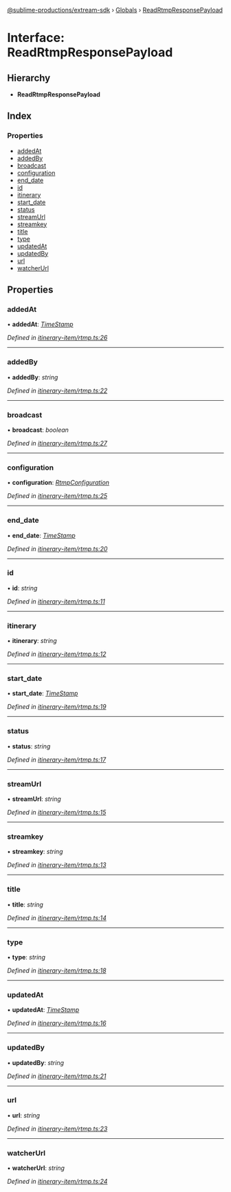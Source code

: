 [@sublime-productions/extream-sdk](../README.md) › [Globals](../globals.md) › [ReadRtmpResponsePayload](readrtmpresponsepayload.md)

# Interface: ReadRtmpResponsePayload

## Hierarchy

* **ReadRtmpResponsePayload**

## Index

### Properties

* [addedAt](readrtmpresponsepayload.md#addedat)
* [addedBy](readrtmpresponsepayload.md#addedby)
* [broadcast](readrtmpresponsepayload.md#broadcast)
* [configuration](readrtmpresponsepayload.md#configuration)
* [end_date](readrtmpresponsepayload.md#end_date)
* [id](readrtmpresponsepayload.md#id)
* [itinerary](readrtmpresponsepayload.md#itinerary)
* [start_date](readrtmpresponsepayload.md#start_date)
* [status](readrtmpresponsepayload.md#status)
* [streamUrl](readrtmpresponsepayload.md#streamurl)
* [streamkey](readrtmpresponsepayload.md#streamkey)
* [title](readrtmpresponsepayload.md#title)
* [type](readrtmpresponsepayload.md#type)
* [updatedAt](readrtmpresponsepayload.md#updatedat)
* [updatedBy](readrtmpresponsepayload.md#updatedby)
* [url](readrtmpresponsepayload.md#url)
* [watcherUrl](readrtmpresponsepayload.md#watcherurl)

## Properties

###  addedAt

• **addedAt**: *[TimeStamp](timestamp.md)*

*Defined in [itinerary-item/rtmp.ts:26](https://github.com/Extream-SaaS/ex-sdk/blob/d73bdfb/src/itinerary-item/rtmp.ts#L26)*

___

###  addedBy

• **addedBy**: *string*

*Defined in [itinerary-item/rtmp.ts:22](https://github.com/Extream-SaaS/ex-sdk/blob/d73bdfb/src/itinerary-item/rtmp.ts#L22)*

___

###  broadcast

• **broadcast**: *boolean*

*Defined in [itinerary-item/rtmp.ts:27](https://github.com/Extream-SaaS/ex-sdk/blob/d73bdfb/src/itinerary-item/rtmp.ts#L27)*

___

###  configuration

• **configuration**: *[RtmpConfiguration](rtmpconfiguration.md)*

*Defined in [itinerary-item/rtmp.ts:25](https://github.com/Extream-SaaS/ex-sdk/blob/d73bdfb/src/itinerary-item/rtmp.ts#L25)*

___

###  end_date

• **end_date**: *[TimeStamp](timestamp.md)*

*Defined in [itinerary-item/rtmp.ts:20](https://github.com/Extream-SaaS/ex-sdk/blob/d73bdfb/src/itinerary-item/rtmp.ts#L20)*

___

###  id

• **id**: *string*

*Defined in [itinerary-item/rtmp.ts:11](https://github.com/Extream-SaaS/ex-sdk/blob/d73bdfb/src/itinerary-item/rtmp.ts#L11)*

___

###  itinerary

• **itinerary**: *string*

*Defined in [itinerary-item/rtmp.ts:12](https://github.com/Extream-SaaS/ex-sdk/blob/d73bdfb/src/itinerary-item/rtmp.ts#L12)*

___

###  start_date

• **start_date**: *[TimeStamp](timestamp.md)*

*Defined in [itinerary-item/rtmp.ts:19](https://github.com/Extream-SaaS/ex-sdk/blob/d73bdfb/src/itinerary-item/rtmp.ts#L19)*

___

###  status

• **status**: *string*

*Defined in [itinerary-item/rtmp.ts:17](https://github.com/Extream-SaaS/ex-sdk/blob/d73bdfb/src/itinerary-item/rtmp.ts#L17)*

___

###  streamUrl

• **streamUrl**: *string*

*Defined in [itinerary-item/rtmp.ts:15](https://github.com/Extream-SaaS/ex-sdk/blob/d73bdfb/src/itinerary-item/rtmp.ts#L15)*

___

###  streamkey

• **streamkey**: *string*

*Defined in [itinerary-item/rtmp.ts:13](https://github.com/Extream-SaaS/ex-sdk/blob/d73bdfb/src/itinerary-item/rtmp.ts#L13)*

___

###  title

• **title**: *string*

*Defined in [itinerary-item/rtmp.ts:14](https://github.com/Extream-SaaS/ex-sdk/blob/d73bdfb/src/itinerary-item/rtmp.ts#L14)*

___

###  type

• **type**: *string*

*Defined in [itinerary-item/rtmp.ts:18](https://github.com/Extream-SaaS/ex-sdk/blob/d73bdfb/src/itinerary-item/rtmp.ts#L18)*

___

###  updatedAt

• **updatedAt**: *[TimeStamp](timestamp.md)*

*Defined in [itinerary-item/rtmp.ts:16](https://github.com/Extream-SaaS/ex-sdk/blob/d73bdfb/src/itinerary-item/rtmp.ts#L16)*

___

###  updatedBy

• **updatedBy**: *string*

*Defined in [itinerary-item/rtmp.ts:21](https://github.com/Extream-SaaS/ex-sdk/blob/d73bdfb/src/itinerary-item/rtmp.ts#L21)*

___

###  url

• **url**: *string*

*Defined in [itinerary-item/rtmp.ts:23](https://github.com/Extream-SaaS/ex-sdk/blob/d73bdfb/src/itinerary-item/rtmp.ts#L23)*

___

###  watcherUrl

• **watcherUrl**: *string*

*Defined in [itinerary-item/rtmp.ts:24](https://github.com/Extream-SaaS/ex-sdk/blob/d73bdfb/src/itinerary-item/rtmp.ts#L24)*
